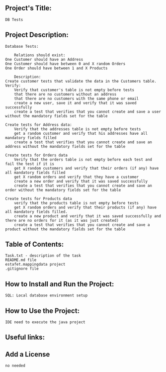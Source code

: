 ## Project's Title:
	DB Tests

## Project Description:
	
	Database Tests:

		Relations should exist:
	One Customer should have an Address
	One Customer should have between 0 and X random Orders
	One Order should have between 1 and X Products

		Description:
	Create customer tests that validate the data in the Customers table. 
	Verify:
		Verify that customer's table is not empty before tests
		that there are no customers without an address
		that there are no customers with the same phone or email
		create a new user, save it and verify that it was saved successfully 
		create a test that verifies that you cannot create and save a user without the mandatory fields set for the table

	Create tests for Address data:
		Verify that the addresses table is not empty before tests
		get a random customer and verify that his addresses have all mandatory fields filled
		create a test that verifies that you cannot create and save an address without the mandatory fields set for the table
	
	Create tests for Orders data
		Verify that the orders table is not empty before each test and fail the test if it is
		get X random customers and verify that their orders (if any) have all mandatory fields filled
		get X random orders and verify that they have a customer
		create a new order and verify that it was saved successfully 
		create a test that verifies that you cannot create and save an order without the mandatory fields set for the table
	
	Create tests for Products data
		verify that the products table is not empty before tests 
		get X random orders and verify that their products (if any) have all mandatory fields filled.
		create a new product and verify that it was saved successfully and there are no orders for it (as it was just created)
		create a test that verifies that you cannot create and save a product without the mandatory fields set for the table
	



## Table of Contents:
	Task.txt - description of the task
	README.md file
	estafet.mappingdata project
	.gitignore file

## How to Install and Run the Project:
	SQL: Local database environment setup
	 
## How to Use the Project:
	IDE need to execute the java project

## Useful links:
	

## Add a License
	no needed



